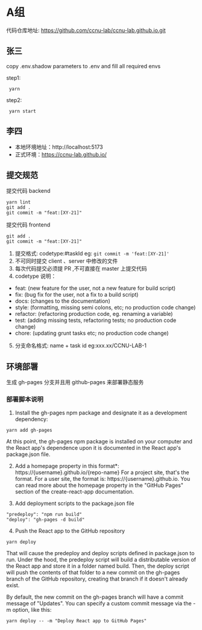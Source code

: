 # A组

代码仓库地址: https://github.com/ccnu-lab/ccnu-lab.github.io.git

## 张三

copy .env.shadow parameters to .env and fill all required envs

step1:

```
 yarn
```

step2:

```
 yarn start
```

## 李四
- 本地环境地址：http://localhost:5173
- 正式环境：https://ccnu-lab.github.io/

## 提交规范

提交代码 backend

```
yarn lint
git add .
git commit -m "feat:[XY-21]"
```

提交代码 frontend

```
git add .
git commit -m "feat:[XY-21]"
```

1. 提交格式: codetype:#taskId eg: `git commit -m 'feat:[XY-21]'`
2. 不可同时提交 client 、server 中修改的文件
3. 每次代码提交必须提 PR ,不可直接在 master 上提交代码
4. codetype 说明：

- feat: (new feature for the user, not a new feature for build script)
- fix: (bug fix for the user, not a fix to a build script)
- docs: (changes to the documentation)
- style: (formatting, missing semi colons, etc; no production code change)
- refactor: (refactoring production code, eg. renaming a variable)
- test: (adding missing tests, refactoring tests; no production code change)
- chore: (updating grunt tasks etc; no production code change)

5. 分支命名格式: name + task id eg:xxx.xx/CCNU-LAB-1

## 环境部署

生成 gh-pages 分支并且用 github-pages 来部署静态服务

### 部署脚本说明

1. Install the gh-pages npm package and designate it as a development dependency:

```
yarn add gh-pages

```

At this point, the gh-pages npm package is installed on your computer and the React app's dependence upon it is documented in the React app's package.json file.

2.  Add a homepage property in this format\*: https://{username}.github.io/{repo-name} For a project site, that's the format. For a user site, the format is: https://{username}.github.io. You can read more about the homepage property in the "GitHub Pages" section of the create-react-app documentation.

3.  Add deployment scripts to the package.json file

```
"predeploy": "npm run build"
"deploy": "gh-pages -d build"
```

4. Push the React app to the GitHub repository

```
yarn deploy
```

That will cause the predeploy and deploy scripts defined in package.json to run.
Under the hood, the predeploy script will build a distributable version of the React app and store it in a folder named build. Then, the deploy script will push the contents of that folder to a new commit on the gh-pages branch of the GitHub repository, creating that branch if it doesn't already exist.

By default, the new commit on the gh-pages branch will have a commit message of "Updates". You can specify a custom commit message via the -m option, like this:

```
yarn deploy -- -m "Deploy React app to GitHub Pages"
```

